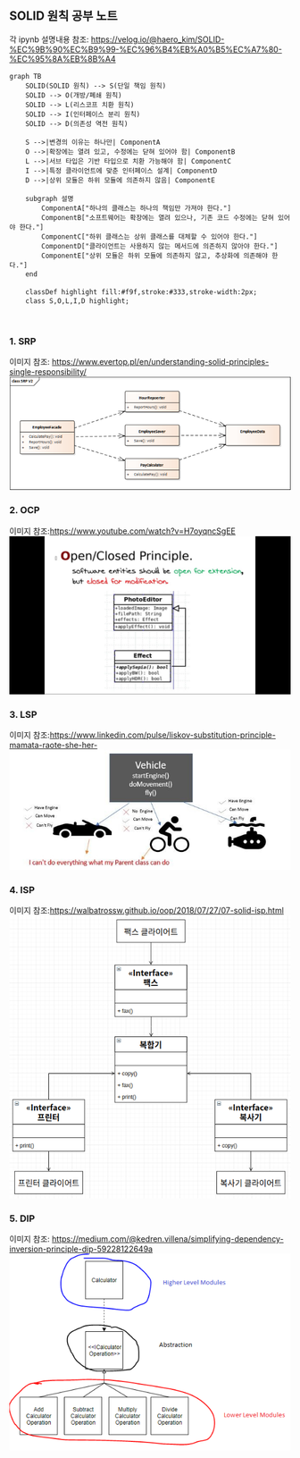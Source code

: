 
## SOLID 원칙 공부 노트
각 ipynb 설명내용 참조: https://velog.io/@haero_kim/SOLID-%EC%9B%90%EC%B9%99-%EC%96%B4%EB%A0%B5%EC%A7%80-%EC%95%8A%EB%8B%A4
```mermaid
graph TB
    SOLID(SOLID 원칙) --> S(단일 책임 원칙)
    SOLID --> O(개방/폐쇄 원칙)
    SOLID --> L(리스코프 치환 원칙)
    SOLID --> I(인터페이스 분리 원칙)
    SOLID --> D(의존성 역전 원칙)

    S -->|변경의 이유는 하나만| ComponentA
    O -->|확장에는 열려 있고, 수정에는 닫혀 있어야 함| ComponentB
    L -->|서브 타입은 기반 타입으로 치환 가능해야 함| ComponentC
    I -->|특정 클라이언트에 맞춘 인터페이스 설계| ComponentD
    D -->|상위 모듈은 하위 모듈에 의존하지 않음| ComponentE

    subgraph 설명
        ComponentA["하나의 클래스는 하나의 책임만 가져야 한다."]
        ComponentB["소프트웨어는 확장에는 열려 있으나, 기존 코드 수정에는 닫혀 있어야 한다."]
        ComponentC["하위 클래스는 상위 클래스를 대체할 수 있어야 한다."]
        ComponentD["클라이언트는 사용하지 않는 메서드에 의존하지 않아야 한다."]
        ComponentE["상위 모듈은 하위 모듈에 의존하지 않고, 추상화에 의존해야 한다."]
    end

    classDef highlight fill:#f9f,stroke:#333,stroke-width:2px;
    class S,O,L,I,D highlight;



```

### 1. SRP
이미지 참조: https://www.evertop.pl/en/understanding-solid-principles-single-responsibility/
![alt text](image/srp.png)

### 2. OCP
이미지 참조:https://www.youtube.com/watch?v=H7oyqncSgEE
![alt text](image/orp.png)

### 3. LSP
이미지 참조:https://www.linkedin.com/pulse/liskov-substitution-principle-mamata-raote-she-her-
![alt text](image/lsp.png)

### 4. ISP
이미지 참조:https://walbatrossw.github.io/oop/2018/07/27/07-solid-isp.html
![alt text](image/isp.png)

### 5. DIP
이미지 참조: https://medium.com/@kedren.villena/simplifying-dependency-inversion-principle-dip-59228122649a
![alt text](image/dip.png)
